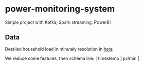 # power-monitoring-system
Simple project with Kafka, Spark streaming, PowerBI

## Data
Detailed household load in minutely resolution in [here](https://data.open-power-system-data.org/household_data/)

We reduce some features, then schema like: 
| timestemp | pv/min |

